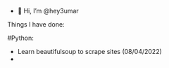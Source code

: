 - 👋 Hi, I’m @hey3umar

Things I have done:

#Python:
- Learn beautifulsoup to scrape sites (08/04/2022)
- 
